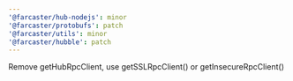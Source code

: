 ```yaml
---
'@farcaster/hub-nodejs': minor
'@farcaster/protobufs': patch
'@farcaster/utils': minor
'@farcaster/hubble': patch
---
```


Remove getHubRpcClient, use getSSLRpcClient() or getInsecureRpcClient()
